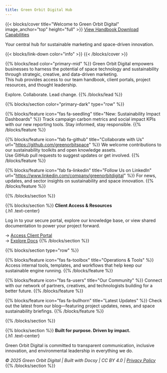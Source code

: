 ```yaml
---
title: Green Orbit Digital Hub
---
```


{{< blocks/cover title="Welcome to Green Orbit Digital" image_anchor="top" height="full" >}}
<a class="btn btn-lg btn-primary me-3 mb-4" href="/about/handbook/">
  View Handbook <i class="fas fa-book-open ms-2"></i>
</a>
<a class="btn btn-lg btn-secondary me-3 mb-4" href="/capabilities/">
  Download Capabilities <i class="fas fa-download ms-2 "></i>
</a>
<p class="lead mt-5">Your central hub for sustainable marketing and space-driven innovation.</p>
{{< blocks/link-down color="info" >}}
{{< /blocks/cover >}}


{{% blocks/lead color="primary-mid" %}}
Green Orbit Digital empowers businesses to harness the potential of space technology and sustainability through strategic, creative, and data-driven marketing.  
This hub provides access to our team handbook, client portals, project resources, and thought leadership.

Explore. Collaborate. Lead change.
{{% /blocks/lead %}}


{{% blocks/section color="primary-dark" type="row" %}}

{{% blocks/feature icon="fas fa-seedling" title="New: Sustainability Impact Dashboards" %}}
Track campaign carbon metrics and social impact KPIs with our new reporting tools.
Stay informed, stay responsible.
{{% /blocks/feature %}}

{{% blocks/feature icon="fab fa-github" title="Collaborate with Us" url="https://github.com/greenorbitspace" %}}
We welcome contributions to our sustainability toolkits and open knowledge assets.  
Use GitHub pull requests to suggest updates or get involved.
{{% /blocks/feature %}}

{{% blocks/feature icon="fab fa-linkedin" title="Follow Us on LinkedIn" url="https://www.linkedin.com/company/greenorbitdigital" %}}
For news, updates, and sector insights on sustainability and space innovation.
{{% /blocks/feature %}}

{{% /blocks/section %}}


{{% blocks/section %}}
**Client Access & Resources**  
{.h1 .text-center}

Log in to your secure portal, explore our knowledge base, or view shared documentation to power your project forward.

→ [Access Client Portal](/clients/)  
→ [Explore Docs](/docs/)
{{% /blocks/section %}}


{{% blocks/section type="row" %}}

{{% blocks/feature icon="fas fa-toolbox" title="Operations & Tools" %}}
Access internal tools, templates, and workflows that help keep our sustainable engine running.
{{% /blocks/feature %}}

{{% blocks/feature icon="fas fa-users" title="Our Community" %}}
Connect with our network of partners, creatives, and technologists building for a better future.
{{% /blocks/feature %}}

{{% blocks/feature icon="fas fa-bullhorn" title="Latest Updates" %}}
Check out the latest from our blog—featuring project updates, news, and space sustainability briefings.
{{% /blocks/feature %}}

{{% /blocks/section %}}


{{% blocks/section %}}
**Built for purpose. Driven by impact.**  
{.h1 .text-center}

Green Orbit Digital is committed to transparent communication, inclusive innovation, and environmental leadership in everything we do.

*© 2025 Green Orbit Digital | Built with Docsy | CC BY 4.0 | [Privacy Policy](/privacy)*
{{% /blocks/section %}}